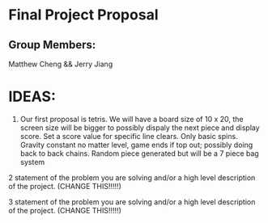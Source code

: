 # Final Project Proposal

## Group Members:

Matthew Cheng && Jerry Jiang

# IDEAS:

1) Our first proposal is tetris. We will have a board size of 10 x 20, the screen size will be bigger to possibly dispaly the next piece and display score. Set a score value for
specific line clears. Only basic spins. Gravity constant no matter level, game ends if top out; possibly doing back to back chains. Random piece generated but will be a 7 piece bag system

2 statement of the problem you are solving and/or a high level description of the project. (CHANGE THIS!!!!!)

3 statement of the problem you are solving and/or a high level description of the project. (CHANGE THIS!!!!!)
